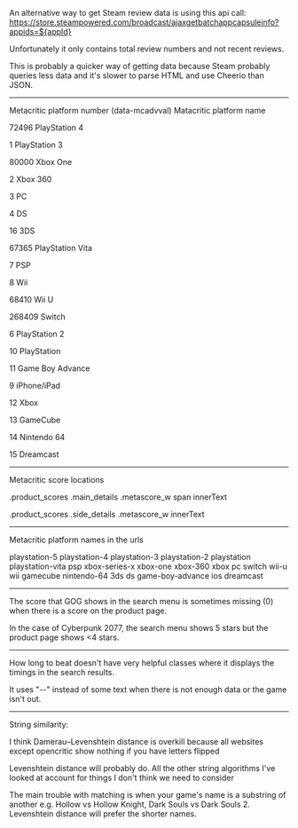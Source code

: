An alternative way to get Steam review data is using this api call: https://store.steampowered.com/broadcast/ajaxgetbatchappcapsuleinfo?appids=${appId}

Unfortunately it only contains total review numbers and not recent reviews.

This is probably a quicker way of getting data because Steam probably queries less data and it's slower to parse HTML and use Cheerio than JSON.

---

Metacritic platform number (data-mcadvval)
Matacritic platform name

72496
PlayStation 4

1
PlayStation 3

80000
Xbox One

2
Xbox 360

3
PC

4
DS

16
3DS

67365
PlayStation Vita

7
PSP

8
Wii

68410
Wii U

268409
Switch

6
PlayStation 2

10
PlayStation

11
Game Boy Advance

9
iPhone/iPad

12
Xbox

13
GameCube

14
Nintendo 64

15
Dreamcast

---

Metacritic score locations

.product_scores
    .main_details
        .metascore_w
            span
                innerText

.product_scores
    .side_details
        .metascore_w
            innerText

---

Metacritic platform names in the urls

playstation-5
playstation-4
playstation-3
playstation-2
playstation
playstation-vita
psp
xbox-series-x
xbox-one
xbox-360
xbox
pc
switch
wii-u
wii
gamecube
nintendo-64
3ds
ds
game-boy-advance
ios
dreamcast

---

The score that GOG shows in the search menu is sometimes missing (0) when there is a score on the product page.

In the case of Cyberpunk 2077, the search menu shows 5 stars but the product page shows <4 stars.

---

How long to beat doesn't have very helpful classes where it displays the timings in the search results.

It uses "--" instead of some text when there is not enough data or the game isn't out.

---

String similarity:

I think Damerau–Levenshtein distance is overkill because all websites except opencritic show nothing if you have letters flipped

Levenshtein distance will probably do. All the other string algorithms I've looked at account for things I don't think we need to consider

The main trouble with matching is when your game's name is a substring of another e.g. Hollow vs Hollow Knight, Dark Souls vs Dark Souls 2. Levenshtein distance will prefer the shorter names.
